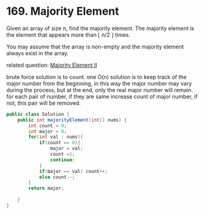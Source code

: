 # 169. Majority Element

Given an array of size n, find the majority element. The majority element is the element that appears more than ⌊ n/2 ⌋ times.

You may assume that the array is non-empty and the majority element always exist in the array.

related question: [Majority Element II](../GoogleMedium/229.md)

brute force solution is to count. one O(n) solution is to keep track of the major number from the beginning, in this way the major number may vary during the process, but at the end, only the real major number will remain.
for each pair of number, if they are same increase count of major number, if not, this pair will be removed.

```java
public class Solution {
    public int majorityElement(int[] nums) {
        int count = 0;
        int major = 0;
        for(int val : nums){
            if(count == 0){
                major = val;
                count =1;
                continue;
            }
            if(major == val) count++;
            else count--;
        }
        return major;
        
    }
}
```